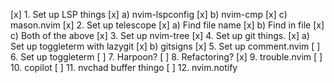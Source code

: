 [x] 1. Set up LSP things
[x]     a) nvim-lspconfig
[x]     b) nvim-cmp
[x]     c) mason.nvim
[x] 2. Set up telescope
[x]     a) Find file name
[x]     b) Find in file
[x]     c) Both of the above
[x] 3. Set up nvim-tree
[x] 4. Set up git things.
[x]     a) Set up toggleterm with lazygit
[x]     b) gitsigns
[x] 5. Set up comment.nvim
[ ] 6. Set up toggleterm
[ ] 7. Harpoon?
[ ] 8. Refactoring?
[x] 9. trouble.nvim
[ ] 10. copilot 
[ ] 11. nvchad buffer thingo
[ ] 12. nvim.notify
